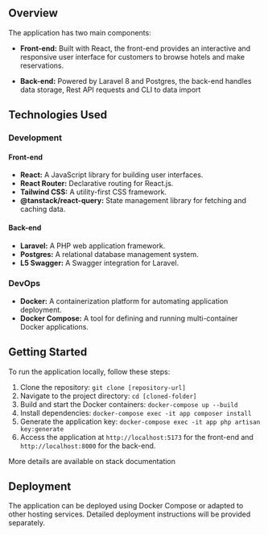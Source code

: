 ## Overview

The application has two main components:

- **Front-end:** Built with React, the front-end provides an interactive and responsive user interface for customers to browse hotels and make reservations.

- **Back-end:** Powered by Laravel 8 and Postgres, the back-end handles data storage, Rest API requests and CLI to data import

## Technologies Used

### Development

#### Front-end

- **React:** A JavaScript library for building user interfaces.
- **React Router:** Declarative routing for React.js.
- **Tailwind CSS:** A utility-first CSS framework.
- **@tanstack/react-query:** State management library for fetching and caching data.

#### Back-end

- **Laravel:** A PHP web application framework.
- **Postgres:** A relational database management system.
- **L5 Swagger:** A Swagger integration for Laravel.

### DevOps

- **Docker:** A containerization platform for automating application deployment.
- **Docker Compose:** A tool for defining and running multi-container Docker applications.

## Getting Started

To run the application locally, follow these steps:

1. Clone the repository: `git clone [repository-url]`
2. Navigate to the project directory: `cd [cloned-folder]`
3. Build and start the Docker containers: `docker-compose up --build`
4. Install dependencies: `docker-compose exec -it app composer install`
5. Generate the application key: `docker-compose exec -it app php artisan key:generate`
6. Access the application at `http://localhost:5173` for the front-end and `http://localhost:8000` for the back-end.

More details are available on stack documentation

## Deployment

The application can be deployed using Docker Compose or adapted to other hosting services. Detailed deployment instructions will be provided separately.